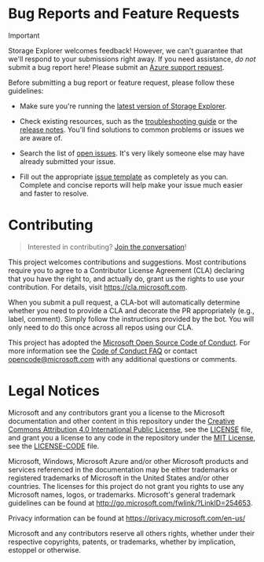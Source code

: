 # Bug Reports and Feature Requests

> [!IMPORTANT]
> Storage Explorer welcomes feedback! However, we can't guarantee that we'll respond to your submissions right away. If you need assistance, _do not_ submit a bug report here! Please submit an [Azure support request].

Before submitting a bug report or feature request, please follow these guidelines:

* Make sure you're running the [latest version of Storage Explorer](https://github.com/Microsoft/AzureStorageExplorer/releases/latest).

* Check existing resources, such as the [troubleshooting guide](https://docs.microsoft.com/en-us/azure/storage/common/storage-explorer-troubleshooting) or the [release notes](https://github.com/microsoft/AzureStorageExplorer/releases). You'll find solutions to common problems or issues we are aware of.

* Search the list of [open issues](https://github.com/Microsoft/AzureStorageExplorer/issues). It's very likely someone else may have already submitted your issue.

* Fill out the appropriate [issue template](https://github.com/Microsoft/AzureStorageExplorer/issues/new/choose) as completely as you can. Complete and concise reports will help make your issue much easier and faster to resolve.

[Azure support request]: https://docs.microsoft.com/en-us/azure/azure-supportability/how-to-create-azure-support-request

# Contributing

> Interested in contributing? [Join the conversation](https://github.com/Microsoft/AzureStorageExplorer/issues/138)!

This project welcomes contributions and suggestions.  Most contributions require you to agree to a
Contributor License Agreement (CLA) declaring that you have the right to, and actually do, grant us
the rights to use your contribution. For details, visit https://cla.microsoft.com.

When you submit a pull request, a CLA-bot will automatically determine whether you need to provide
a CLA and decorate the PR appropriately (e.g., label, comment). Simply follow the instructions
provided by the bot. You will only need to do this once across all repos using our CLA.

This project has adopted the [Microsoft Open Source Code of Conduct](https://opensource.microsoft.com/codeofconduct/).
For more information see the [Code of Conduct FAQ](https://opensource.microsoft.com/codeofconduct/faq/) or
contact [opencode@microsoft.com](mailto:opencode@microsoft.com) with any additional questions or comments.

# Legal Notices

Microsoft and any contributors grant you a license to the Microsoft documentation and other content
in this repository under the [Creative Commons Attribution 4.0 International Public License](https://creativecommons.org/licenses/by/4.0/legalcode),
see the [LICENSE](LICENSE) file, and grant you a license to any code in the repository under the [MIT License](https://opensource.org/licenses/MIT), see the
[LICENSE-CODE](LICENSE-CODE) file.

Microsoft, Windows, Microsoft Azure and/or other Microsoft products and services referenced in the documentation
may be either trademarks or registered trademarks of Microsoft in the United States and/or other countries.
The licenses for this project do not grant you rights to use any Microsoft names, logos, or trademarks.
Microsoft's general trademark guidelines can be found at http://go.microsoft.com/fwlink/?LinkID=254653.

Privacy information can be found at https://privacy.microsoft.com/en-us/

Microsoft and any contributors reserve all others rights, whether under their respective copyrights, patents,
or trademarks, whether by implication, estoppel or otherwise.
